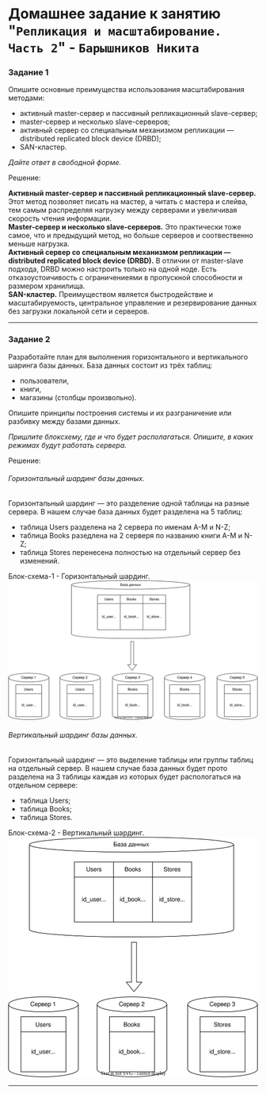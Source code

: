 # Домашнее задание к занятию "`Репликация и масштабирование. Часть 2`" - `Барышников Никита`


### Задание 1

Опишите основные преимущества использования масштабирования методами:

- активный master-сервер и пассивный репликационный slave-сервер; 
- master-сервер и несколько slave-серверов;
- активный сервер со специальным механизмом репликации — distributed replicated block device (DRBD);
- SAN-кластер.

*Дайте ответ в свободной форме.*

Решение:

**Активный master-сервер и пассивный репликационный slave-сервер.** Этот метод позволяет писать на мастер, а читать с мастера и слейва, тем самым распределяя нагрузку между серверами и увеличивая скорость чтения информации.  
**Master-сервер и несколько slave-серверов.** Это практически тоже самое, что и предыдущий метод, но больше серверов и соотвественно меньше нагрузка.  
**Активный сервер со специальным механизмом репликации — distributed replicated block device (DRBD).** В отличии от master-slave подхода, DRBD можно настроить только на одной ноде. Есть отказоустоичивость с ограничениеями в пропускной способности и размером хранилища.  
**SAN-кластер.** Преимуществом является быстродействие и масштабируемость, центральное управление и резервирование данных без загрузки локальной сети и серверов.

---

### Задание 2

Разработайте план для выполнения горизонтального и вертикального шаринга базы данных. База данных состоит из трёх таблиц: 

- пользователи, 
- книги, 
- магазины (столбцы произвольно). 

Опишите принципы построения системы и их разграничение или разбивку между базами данных.

*Пришлите блоксхему, где и что будет располагаться. Опишите, в каких режимах будут работать сервера.*

Решение:

###### Горизонтальный шардинг базы данных.
Горизонтальный шардинг — это разделение одной таблицы на разные сервера. В нашем случае база данных будет разделена на 5 таблиц:  
- таблица Users разделена на 2 сервера по именам A-M и N-Z;
- таблица Books разедлена на 2 серверя по названию книги A-M и N-Z;
- таблица Stores перенесена полностью на отдельный сервер без изменений.

Блок-схема-1 - Горизонтальный шардинг.
![Скриншот-1](https://github.com/BaryshnikovNV/Databases-and-information-security/blob/main/img/12-07/12.7.1_Горизонтальный_шардинг.svg)

###### Вертикальный шардинг базы данных.
Горизонтальный шардинг — это выделение таблицы или группы таблиц на отдельный сервер. В нашем случае база данных будет прото разделена на 3 таблицы каждая из которых будет распологаться на отдельном сервере:  
- таблица Users;
- таблица Books;
- таблица Stores.

Блок-схема-2 - Вертикальный шардинг.
![Скриншот-2](https://github.com/BaryshnikovNV/Databases-and-information-security/blob/main/img/12-07/12.7.2_Вертикальный_шардинг.svg)

---